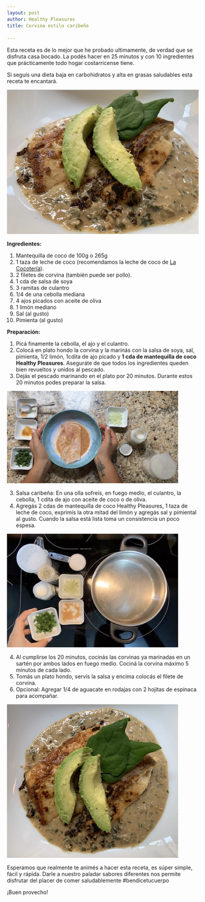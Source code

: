 ```yaml
---
layout: post
author: Healthy Pleasures
title: Corvina estilo caribeño

---
```

Esta receta es de lo mejor que he probado ultimamente, de verdad que se disfruta casa bocado. La podés hacer en 25 minutos y con 10 ingredientes que prácticamente todo hogar costarricense tiene.

Si seguís una dieta baja en carbohidratos y alta en grasas saludables esta receta te encantará. 

![](/images/corvina1.png)

**Ingredientes:**

 1. Mantequilla de coco de 100g o 265g
 2. 1 taza de leche de coco (recomendamos la leche de coco de [La Cocotería](https://www.instagram.com/lacocoteria.cr/ "La Cocotería")).
 3. 2 filetes de corvina (también puede ser pollo). 
 4. 1 cda de salsa de soya
 5. 3 ramitas de culantro
 6. 1/4 de una cebolla mediana
 7. 4 ajos picados con aceite de oliva
 8. 1 limón mediano
 9. Sal (al gusto)
10. Pimienta (al gusto)

**Preparación:**

1. Picá finamente la cebolla, el ajo y el culantro.
2. Colocá en plato hondo la corvina y la marinás con la salsa de soya, sal, pimienta, 1/2 limón, 1cdita de ajo picado y **1 cda de mantequilla de coco Healthy Pleasures**. Aseguráte de que todos los ingredientes queden bien revueltos y unidos al pescado. 
3. Dejás el pescado marinando en el plato por 20 minutos. Durante estos 20 minutos podes preparar la salsa. 

![](/images/captura-de-pantalla-2020-05-25-a-la-s-13-32-26.png)

3. Salsa caribeña: En una olla sofreís, en fuego medio, el culantro, la cebolla, 1 cdita de ajo con aceite de coco o de oliva. 
4. Agregás 2 cdas de mantequilla de coco Healthy Pleasures, 1 taza de leche de coco, exprimís la otra mitad del limón y agregás sal y pimiental al gusto. Cuando la salsa está lista toma un consistencia un poco espesa. 

![](/images/captura-de-pantalla-2020-05-25-a-la-s-13-33-17.png)

4. Al cumplirse los 20 minutos, cocinás las corvinas ya marinadas en un sartén por ambos lados en fuego medio. Cociná la corvina máximo 5 minutos de cada lado. 
5. Tomás un plato hondo, servís la salsa y encima colocás el filete de corvina. 
6. Opcional: Agregar 1/4 de aguacate en rodajas con 2 hojitas de espinaca para acompañar. 

![](/images/captura-de-pantalla-2020-05-25-a-la-s-13-40-54.png)

Esperamos que realmente te animés a hacer esta receta, es súper simple, fácil y rápida. Darle a nuestro paladar sabores diferentes nos permite disfrutar del placer de comer saludablemente #bendicetucuerpo 

¡Buen provecho!